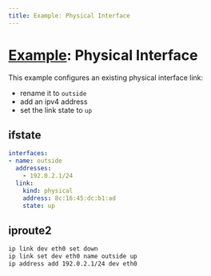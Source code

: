 ```yaml
---
title: Example: Physical Interface
---
```


# [Example](../examples.md): Physical Interface

This example configures an existing physical interface link:
- rename it to `outside`
- add an ipv4 address
- set the link state to `up`


## ifstate

```yaml
interfaces:
- name: outside
  addresses:
    - 192.0.2.1/24
  link:
    kind: physical
    address: 8c:16:45:dc:b1:ad
    state: up
```


## iproute2

```bash
ip link dev eth0 set down
ip link set dev eth0 name outside up
ip address add 192.0.2.1/24 dev eth0
```
